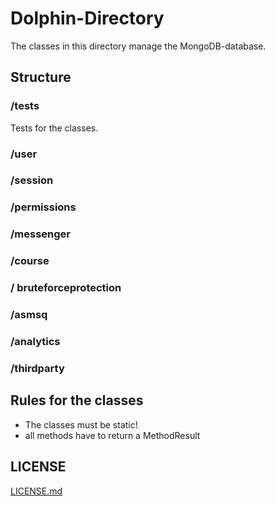 # Dolphin-Directory

The classes in this directory manage the MongoDB-database.

## Structure

### /tests

Tests for the classes.

### /user

<!-- todo -->

### /session

<!-- todo -->

### /permissions

<!-- todo -->

### /messenger

<!-- todo -->

### /course

<!-- todo -->

### / bruteforceprotection

<!-- todo -->

### /asmsq

<!-- todo -->

### /analytics

<!-- todo -->

### /thirdparty

<!-- todo -->

## Rules for the classes

-   The classes must be static!
-   all methods have to return a MethodResult

## LICENSE

[LICENSE.md](License)

